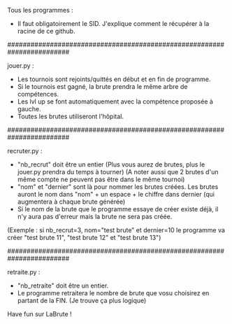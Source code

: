 Tous les programmes : 

- Il faut obligatoirement le SID. J'explique comment le récupérer à la racine de ce github.

########################################################################

jouer.py :

- Les tournois sont rejoints/quittés en début et en fin de programme.
- Si le tournois est gagné, la brute prendra le même arbre de compétences.
- Les lvl up se font automatiquement avec la compétence proposée à gauche.
- Toutes les brutes utiliseront l'hôpital.

########################################################################

recruter.py :

- "nb_recrut" doit être un entier (Plus vous aurez de brutes, plus le jouer.py prendra du temps à tourner) (A noter aussi que 2 brutes d'un même compte ne peuvent pas être dans le même tournoi)
- "nom" et "dernier" sont là pour nommer les brutes créées. Les brutes auront le nom dans "nom" + un espace + le chiffre dans dernier (qui augmentera à chaque brute générée)
- Si le nom de la brute que le programme essaye de créer existe déjà, il n'y aura pas d'erreur mais la brute ne sera pas créée.

(Exemple : si nb_recrut=3, nom="test brute" et dernier=10 le programme va créer "test brute 11", "test brute 12" et "test brute 13")


########################################################################

retraite.py :

- "nb_retraite" doit être un entier.
- Le programme retraitera le nombre de brute que vosu choisirez en partant de la FIN. (Je trouve ça plus logique)



Have fun sur LaBrute !
